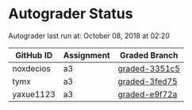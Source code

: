 # Autograder Status
Autograder last run at: October 08, 2018 at 02:20

| GitHub ID | Assignment | Graded Branch |
|-----------|------------|---------------|
| noxdecios | a3 | [graded-3351c5](https://github.com/Fall2018COMP401-001/a3-noxdecios/tree/graded-3351c5) | 
| tymx | a3 | [graded-3fed75](https://github.com/Fall2018COMP401-001/a3-tymx/tree/graded-3fed75) | 
| yaxue1123 | a3 | [graded-e9f72a](https://github.com/Fall2018COMP401-001/a3-yaxue1123/tree/graded-e9f72a) | 
